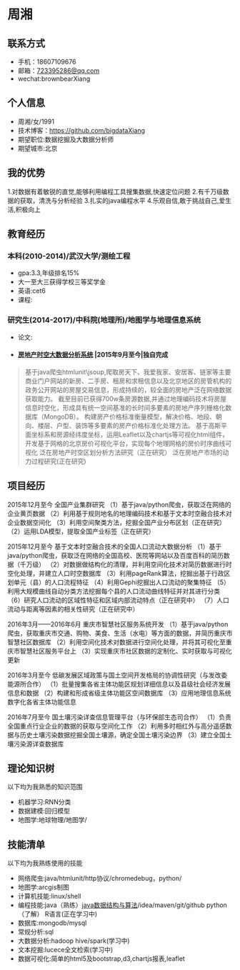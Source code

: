 # 周湘

## 联系方式

+ 手机：18607109676
+ 邮箱：723395286@qq.com
+ wechat:brownbearXiang

## 个人信息

+ 周湘/女/1991
+ 技术博客：https://github.com/bigdataXiang
+ 期望职位:数据挖掘及大数据分析师
+ 期望城市:北京

## 我的优势
1.对数据有着敏锐的直觉,能够利用编程工具搜集数据,快速定位问题
2.有千万级数据的获取，清洗与分析经验
3.扎实的java编程水平
4.乐观自信,敢于挑战自己,爱生活,积极向上

## 教育经历
### 本科(2010-2014)/武汉大学/测绘工程
+ gpa:3.3,年级排名15%
+ 大一至大三获得学校三等奖学金
+ 英语:cet6
+ 课程:

### 研究生(2014-2017)/中科院(地理所)/地图学与地理信息系统

+ 论文:
+ #### [房地产时空大数据分析系统](https://github.com/bigdataXiang/HousePriceServer) |2015年9月至今|独自完成
>基于java爬虫htmlunit\jsoup,爬取房天下、我爱我家、安居客、链家等主要商业门户网站的新房、二手房、租房和求租信息以及北京地区的房管机构的政务公开网站的房屋交易信息，形成持续的，较全面的房地产泛在网络数据获取能力。
>截至目前已获得700w条房源数据,并通过地理编码技术将房屋信息时空化，形成具有统一空间基准的长时间多要素的房地产序列栅格化数据库（MongoDB）。
>构建房产价格标准衡量模型，解决价格、地段、朝向、楼层、户型、装饰等多要素的房产价格标准化处理方法。
>基于高斯平面坐标系和房源经纬度坐标，运用Leaflet以及chartjs等可视化html组件，开发基于网格的北京房价可视化平台，实现每个地理网格的房价时序曲线可视化
>泛在房地产时空区划分析方法研究（正在研究）
>泛在房地产市场的动力过程研究(正在研究)



## 项目经历
2015年12月至今           全国产业集群研究
（1）基于java/python爬虫，获取泛在网络的企业黄页数据
（2）利用基于规则地名的地理编码技术和基于文本时空融合技术对企业数据空间化
（3）利用空间聚类方法，挖掘全国产业分布区划（正在研究）
（2）运用LDA模型，提取全国产业标签（正在研究）


2015年12月至今           基于文本时空融合技术的全国人口流动大数据分析
（1）基于java/python爬虫，获取泛在网络的全国高校、医院等网站以及百度百科的简历数据（千万级）
（2）对数据做结构化的清理，并利用空间化技术对简历数据进行时空化处理，并建立人口时空数据库
（3）利用pageRank算法，挖掘出基于行政区划单元（县）的人口流程特征
（4）利用Gephi挖掘出人口流动的聚集特征
（5）利用大规模曲线自动分类方法挖掘每个县的人口流动曲线特征并对其进行分类
（6）研究人口流动的区域性特征和区域内部流动特点（正在研究中）
（7）人口流动与距离等因素的相关性研究（正在研究中）

2016年3月——2016年6月     重庆市智慧社区服务系统开发
（1）基于java/python爬虫，获取重庆市交通、购物、美食、生活（水电）等方面的数据，并简历重庆市智慧社区数据库
（2）利用空间化技术对数据进行空间化处理，并将其可视化至重庆市智慧社区服务平台上
（3）实现重庆市社区数据的定制化、实时获取与可视化更新

2016年3月至今            低碳发展区域政策与国土空间开发格局的协调性研究（与发改委能源所合作）
（1）批量搜集各省主体功能区规划详细信息以及县级社会经济发展信息和数据
（2）构建和形成省级主体功能区空间数据库
（3）应用地理信息系统数字化各省主体功能信息

2016年7月至今            国土壤污染详查信息管理平台（与环保部生态司合作）
（1）负责全国重点行业企业的数据的获取与空间化工作
（2）利用多时相红外与高分遥感数据与历史土壤污染数据挖掘全国土壤源，确定全国土壤污染边界
（3）建立全国土壤污染源详查数据库

## 理论知识树
以下均为我熟悉的知识范围

+ 机器学习:RNN分类
+ 数据建模:回归模型
+ 地图学:地球物理/地图学/

## 技能清单
以下均为我熟练使用的技能

+ 网络爬虫:java/htmlunit/http协议/chromedebug，python/
+ 地图学:arcgis制图
+ 计算机技能:linux/shell
+ 编程技能:java（熟练）[java数据结构与算法](https://github.com/bigdataXiang/DataStruct)/idea/maven/git/github
          python（了解）
          R语言(正在学习中)
+ 数据库:mongodb/mysql
+ 常规分析:sql
+ 大数据分析:hadoop hive/spark(学习中)
+ 文本挖掘:lucece全文检索(学习中)
+ 数据可视化:简单的html5及bootstrap,d3,chartjs报表,leaflet